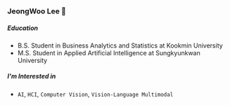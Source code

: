 ### JeongWoo Lee 👋

##### Education
* B.S. Student in Business Analytics and Statistics at Kookmin University
* M.S. Student in Applied Artificial Intelligence at Sungkyunkwan University

##### I'm Interested in
* ```AI```, ```HCI```, ```Computer Vision```, ```Vision-Language Multimodal```


<!--
**JeongwooLee1124/JeongwooLee1124** is a ✨ _special_ ✨ repository because its `README.md` (this file) appears on your GitHub profile.

Here are some ideas to get you started:

- 🔭 I’m currently working on ...
- 🌱 I’m currently learning ...
- 👯 I’m looking to collaborate on ...
- 🤔 I’m looking for help with ...
- 💬 Ask me about ...
- 📫 How to reach me: ...
- 😄 Pronouns: ...
- ⚡ Fun fact: ...
-->
